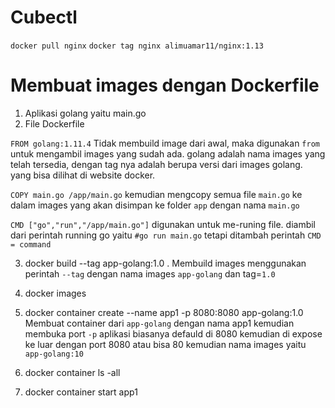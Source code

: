 # Cubectl

```docker pull nginx```
```docker tag nginx alimuamar11/nginx:1.13```

# Membuat images dengan Dockerfile
1. Aplikasi golang yaitu main.go
2. File Dockerfile

`FROM golang:1.11.4`
Tidak membuild image dari awal, maka digunakan `from` untuk mengambil images yang sudah ada.
golang adalah nama images yang telah tersedia, dengan tag nya adalah berupa versi dari images golang. yang bisa dilihat di website docker.

`COPY main.go /app/main.go`
kemudian mengcopy semua file `main.go` ke dalam images yang akan disimpan ke folder `app` dengan nama `main.go`

`CMD ["go","run","/app/main.go"]`
digunakan untuk me-runing file. diambil dari perintah running go yaitu `#go run main.go` tetapi ditambah perintah `CMD = command`

3. docker build --tag app-golang:1.0 .
Membuild images menggunakan perintah `--tag` dengan nama images `app-golang` dan tag=`1.0`

4. docker images

5. docker container create --name app1 -p 8080:8080 app-golang:1.0
Membuat container dari `app-golang` dengan nama app1 kemudian membuka port `-p`
aplikasi biasanya defauld di 8080 kemudian di expose ke luar dengan port 8080 atau bisa 80 kemudian nama images yaitu `app-golang:10` 

6. docker container ls -all

7. docker container start app1